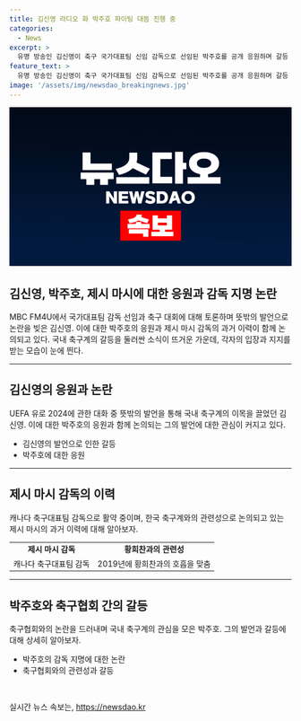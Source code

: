 ```yaml
---
title: 김신영 라디오 화 박주호 파이팅 대뜸 진행 중
categories:
  - News
excerpt: >
  유명 방송인 김신영이 축구 국가대표팀 신임 감독으로 선임된 박주호를 공개 응원하며 갈등 상황을 논의했다. 또한, 5월에 캐나다 축구대표팀 감독으로 선정된 제시 마시의 업적과 박주호의 활동에 대한 갈등을 다뤘다. 박주호는 축구협회와의 갈등 상황과 관련해 폭로하며 논란을 빚고 있다. 축구팬들은 호기심이 증폭되고 있는 상황이다.
feature_text: >
  유명 방송인 김신영이 축구 국가대표팀 신임 감독으로 선임된 박주호를 공개 응원하며 갈등 상황을 논의했다. 또한, 5월에 캐나다 축구대표팀 감독으로 선정된 제시 마시의 업적과 박주호의 활동에 대한 갈등을 다뤘다. 박주호는 축구협회와의 갈등 상황과 관련해 폭로하며 논란을 빚고 있다. 축구팬들은 호기심이 증폭되고 있는 상황이다.
image: '/assets/img/newsdao_breakingnews.jpg'
---
```


<p><img src="/assets/img/newsdao_breakingnews.jpg" alt="ranknews 속보" /></p>

<h2 data-ke-size="size26"><b>김신영, 박주호, 제시 마시에 대한 응원과 감독 지명 논란</b></h2>

<p data-ke-size="size16">MBC FM4U에서 국가대표팀 감독 선임과 축구 대회에 대해 토론하며 뜻밖의 발언으로 논란을 빚은 김신영. 이에 대한 박주호의 응원과 제시 마시 감독의 과거 이력이 함께 논의되고 있다. 국내 축구계의 갈등을 둘러싼 소식이 뜨거운 가운데, 각자의 입장과 지지를 받는 모습이 눈에 띈다.</p>

<hr>

<h2 data-ke-size="size24">김신영의 응원과 논란</h2>

<p data-ke-size="size16">UEFA 유로 2024에 관한 대화 중 뜻밖의 발언을 통해 국내 축구계의 이목을 끌었던 김신영. 이에 대한 박주호의 응원과 함께 논의되는 그의 발언에 대한 관심이 커지고 있다.</p>

<ul>
  <li>김신영의 발언으로 인한 갈등</li>
  <li>박주호에 대한 응원</li>
</ul>

<hr>

<h2 data-ke-size="size24">제시 마시 감독의 이력</h2>

<p data-ke-size="size16">캐나다 축구대표팀 감독으로 활약 중이며, 한국 축구계와의 관련성으로 논의되고 있는 제시 마시의 과거 이력에 대해 알아보자.</p>

<table>
  <tr>
    <td style="text-align: center; height: 17px;"><b>제시 마시 감독</b></td>
    <td style="text-align: center; height: 17px;"><b>황희찬과의 관련성</b></td>
  </tr>
  <tr>
    <td style="text-align: center; height: 17px;">캐나다 축구대표팀 감독</td>
    <td style="text-align: center; height: 17px;">2019년에 황희찬과의 호흡을 맞춤</td>
  </tr>
</table>

<hr>

<h2 data-ke-size="size24">박주호와 축구협회 간의 갈등</h2>

<p data-ke-size="size16">축구협회와의 논란을 드러내며 국내 축구계의 관심을 모은 박주호. 그의 발언과 갈등에 대해 상세히 알아보자.</p>

<ul>
  <li>박주호의 감독 지명에 대한 논란</li>
  <li>축구협회와의 관련성과 갈등</li>
</ul>

<p data-ke-size="size16">&nbsp;</p>
실시간 뉴스 속보는, <a href="https://newsdao.kr" rel="dofollow">https://newsdao.kr</a>


